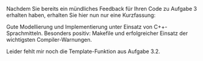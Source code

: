 Nachdem Sie bereits ein mündliches Feedback für Ihren Code zu Aufgabe
3 erhalten haben, erhalten Sie hier nun nur eine Kurzfassung:

Gute Modellierung und Implementierung unter Einsatz von
C++-Sprachmitteln. Besonders positiv: Makefile und erfolgreicher
Einsatz der wichtigsten Compiler-Warnungen.

Leider fehlt mir noch die Template-Funktion aus Aufgabe 3.2.
